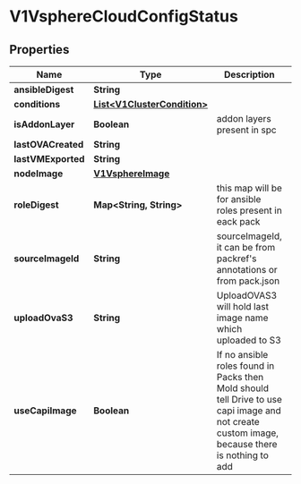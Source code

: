 # V1VsphereCloudConfigStatus

## Properties
Name | Type | Description | Notes
------------ | ------------- | ------------- | -------------
**ansibleDigest** | **String** |  |  [optional]
**conditions** | [**List&lt;V1ClusterCondition&gt;**](V1ClusterCondition.md) |  |  [optional]
**isAddonLayer** | **Boolean** | addon layers present in spc |  [optional]
**lastOVACreated** | **String** |  |  [optional]
**lastVMExported** | **String** |  |  [optional]
**nodeImage** | [**V1VsphereImage**](V1VsphereImage.md) |  |  [optional]
**roleDigest** | **Map&lt;String, String&gt;** | this map will be for ansible roles present in eack pack |  [optional]
**sourceImageId** | **String** | sourceImageId, it can be from packref&#x27;s annotations or from pack.json |  [optional]
**uploadOvaS3** | **String** | UploadOVAS3 will hold last image name which uploaded to S3 |  [optional]
**useCapiImage** | **Boolean** | If no ansible roles found in Packs then Mold should tell Drive to use capi image and not create custom image, because there is nothing to add |  [optional]
